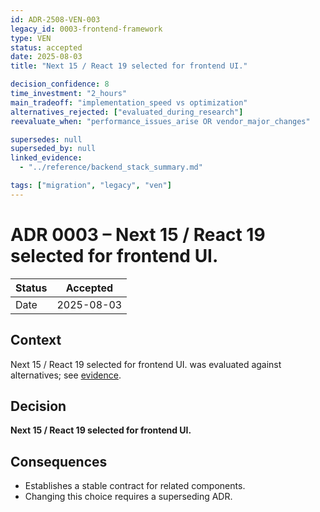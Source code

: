 ```yaml
---
id: ADR-2508-VEN-003
legacy_id: 0003-frontend-framework
type: VEN
status: accepted
date: 2025-08-03
title: "Next 15 / React 19 selected for frontend UI."

decision_confidence: 8
time_investment: "2_hours"
main_tradeoff: "implementation_speed vs optimization"
alternatives_rejected: ["evaluated_during_research"]
reevaluate_when: "performance_issues_arise OR vendor_major_changes"

supersedes: null
superseded_by: null
linked_evidence:
  - "../reference/backend_stack_summary.md"

tags: ["migration", "legacy", "ven"]
---
```


# ADR 0003 – Next 15 / React 19 selected for frontend UI.

| Status | Accepted |
|--------|----------|
| Date   | 2025-08-03 |

## Context
Next 15 / React 19 selected for frontend UI. was evaluated against alternatives; see [evidence](../reference/backend_stack_overview.md).

## Decision
**Next 15 / React 19 selected for frontend UI.**

## Consequences
* Establishes a stable contract for related components.  
* Changing this choice requires a superseding ADR.

